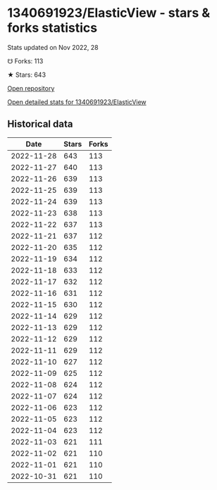 # 1340691923/ElasticView - stars & forks statistics

Stats updated on Nov 2022, 28

☋ Forks: 113

★ Stars: 643

[Open repository](https://github.com/1340691923/ElasticView)

[Open detailed stats for 1340691923/ElasticView](https://reviewgithub.com/rep/1340691923/ElasticView)

## Historical data
| Date | Stars | Forks |
|------|-------|-------|
| 2022-11-28 | 643 | 113 | 
| 2022-11-27 | 640 | 113 | 
| 2022-11-26 | 639 | 113 | 
| 2022-11-25 | 639 | 113 | 
| 2022-11-24 | 639 | 113 | 
| 2022-11-23 | 638 | 113 | 
| 2022-11-22 | 637 | 113 | 
| 2022-11-21 | 637 | 112 | 
| 2022-11-20 | 635 | 112 | 
| 2022-11-19 | 634 | 112 | 
| 2022-11-18 | 633 | 112 | 
| 2022-11-17 | 632 | 112 | 
| 2022-11-16 | 631 | 112 | 
| 2022-11-15 | 630 | 112 | 
| 2022-11-14 | 629 | 112 | 
| 2022-11-13 | 629 | 112 | 
| 2022-11-12 | 629 | 112 | 
| 2022-11-11 | 629 | 112 | 
| 2022-11-10 | 627 | 112 | 
| 2022-11-09 | 625 | 112 | 
| 2022-11-08 | 624 | 112 | 
| 2022-11-07 | 624 | 112 | 
| 2022-11-06 | 623 | 112 | 
| 2022-11-05 | 623 | 112 | 
| 2022-11-04 | 623 | 112 | 
| 2022-11-03 | 621 | 111 | 
| 2022-11-02 | 621 | 110 | 
| 2022-11-01 | 621 | 110 | 
| 2022-10-31 | 621 | 110 | 

